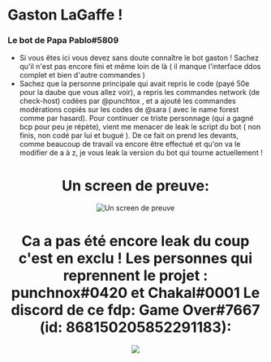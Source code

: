 # Gaston LaGaffe !

### Le bot de Papa Pablo#5809
* Si vous êtes ici vous devez sans doute connaître le bot gaston !
Sachez qu'il n'est pas encore fini et même loin de là ( il manque l'interface ddos complet et bien d'autre commandes )
* Sachez que la personne principale qui avait repris le code (payé 50e pour la daube que vous allez voir),
a repris les commandes network (de check-host) codées par @punchtox , et a ajouté les commandes modérations copiés sur les codes de @sara ( avec le name forest comme par hasard).
Pour continuer ce triste personnage (qui a gagné bcp pour peu je répète), vient me menacer de leak le script du bot ( non finis, non codé par lui et bugué ).
De ce fait on prend les devants, comme beaucoup de travail va encore être effectué et qu'on va le modifier de a à z, je vous leak la version du bot qui tourne actuellement !

<h1 align="center">Un screen de preuve:</h1>
<div align="center">
<img alt="Un screen de preuve" src="https://cdn.discordapp.com/attachments/914968096832380978/916053700651405322/m0yoaWe0RO6UJ6WCKAh9kA.png" />
</div>

<h1 align="center">Ca a pas été encore leak du coup c'est en exclu !
Les personnes qui reprennent le projet : punchnox#0420 et Chakal#0001
Le discord de ce fdp: Game Over#7667 (id: 868150205852291183):</h1>
<div align="center">
 <img alt=" " src="https://wallpapercave.com/wp/wp2961387.jpg"/>
</div>

